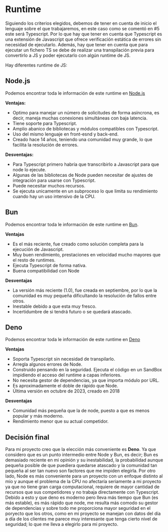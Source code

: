 # Runtime

Siguiendo los criterios elegidos, debemos de tener en cuenta de inicio el lenguaje sobre el que trabajaremos, en este caso como se comentó en #5 este será Typescript. Por lo que hay que tener en cuenta que Typescript es una extensión de Javascript que ofrece verificación estática de errores sin necesidad de ejecutarlo. Además, hay que tener en cuenta que para ejecutar un fichero TS se debe de realizar una transpilación previa para convertirlo a JS y poder ejecutarlo con algún runtime de JS.

Hay diferentes runtime de JS:

## Node.js
Podemos encontrar toda le información de este runtime en [Node.js](https://nodejs.org/en/)

**Ventajas:**
+ Optimo para manejar un número de solicitudes de forma asíncrona, es decir, maneja muchas conexiones simultáneas con baja latencia.
+ Tiene soporte para Typescript.
+ Amplio abanico de bibliotecas y módulos compatibles con Typescript.
+ Uso del mismo lenguaje en front-esnd y back-end.
+ Creado hace 14 años, teniendo una comunidad muy grande, lo que facilita la resolución de errores.

**Desventajas:**
+ Para Typescript primero habría que transcribirlo a Javascript para que node lo ejecute.
+ Algunas de las bibliotecas de Node pueden necesitar de ajustes de integración para usarse con Typescript.
+ Puede necesitar muchos recursos.
+ Se ejecuta unicamente en un subproceso lo que limita su rendimiento cuando hay un uso intensivo de la CPU.


## Bun
Podemos encontrar toda le información de este runtime en [Bun](https://bun.sh/).

**Ventajas** 
+ Es el más reciente, fue creado como solución completa para la ejecución de Javascript.
+ Muy buen rendimiento, prestaciones en velocidad mucho mayores que el resto de runtimes.
+ Ejecuta Typescript de forma nativa.
+ Buena compatibilidad con Node

**Desventajas**
+ La versión más reciente (1.0), fue creada en septiembre, por lo que la comunidad es muy pequeña dificultando la resolución de fallos entre otros.
+ Inestable debido a que esta muy fresco.
+ Incertidumbre de si tendrá futuro o se quedará atascado.

## Deno
Podemos encontrar toda le información de este runtime en [Deno](https://deno.com/)

**Ventajas**
+ Soporta Typescript sin necesidad de transpilarlo.
+ Arregla algunos errores de Node.
+ Construido pensando en la seguridad. Ejecuta el código en un SandBox impidiendo el acceso del runtime a capas inferiores.
+ No necesita gestor de dependencias, ya que importa módulo por URL.
+ Es aproximadamente el doble de rápido que Node.
+ Última versión en octubre de 2023, creado en 2018

**Desventajas**
+ Comunidad más pequeña que la de node, puesto a que es menos popular y más moderno.
+ Rendimiento menor que su actual competidor.

## Decisión final
Para mi proyecto creo que la elección más conveniente es **Deno**. Ya que considero que es un punto intermedio entre Node y Bun, es decir; Bun es demasiado reciente en mi opinión y su inestabilidad, la probabilidad aunque pequeña posible de que puediera quedarse atascado y la comunidad tan pequeña al ser tan nuevo son factores que me impiden elegirla. Por otro lado, Node es más conveniente para un proyecto con un enfoque distinto al mío y aunque el problema de la CPU no afectaría seriamente a mi proyecto ya que no tiene gran carga computacional, requiere de mayor cantidad de recursos que sus competidores y no trabaja directamente con Typescript. Debido a esto y que deno es moderno pero lleva más tiempo que Bun (es más estable), es más rápido que node, me resulta más comodo su gestor de dependencias y sobre todo me proporciona mayor seguridad en el poryecto que los otros, como en mi proyecto se manejan con datos del día a día de los clientes me parece muy interesante que tenga cierto nivel de seguridad; lo que me lleva a elegirlo para mi proyecto.